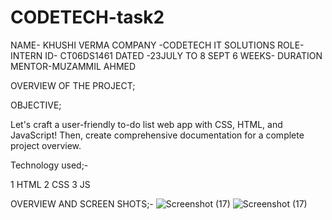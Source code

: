 # CODETECH-task2

NAME- KHUSHI VERMA
COMPANY -CODETECH IT SOLUTIONS 
ROLE- INTERN 
ID- CT06DS1461 
DATED -23JULY TO 8 SEPT
6 WEEKS- DURATION 
MENTOR-MUZAMMIL AHMED

OVERVIEW OF THE PROJECT;

OBJECTIVE;

Let's craft a user-friendly to-do list web app with CSS, HTML, and
JavaScript! Then, create comprehensive documentation for a
complete project overview.

Technology used;-

1 HTML
2 CSS
3 JS


OVERVIEW AND SCREEN SHOTS;-
![Screenshot (17)](https://github.com/user-attachments/assets/c950c161-03fc-4ec7-be05-14bb4704bb1a)
![Screenshot (17)](https://github.com/user-attachments/assets/40961577-8245-4ef6-9f8c-cafa7ae9ed81)
